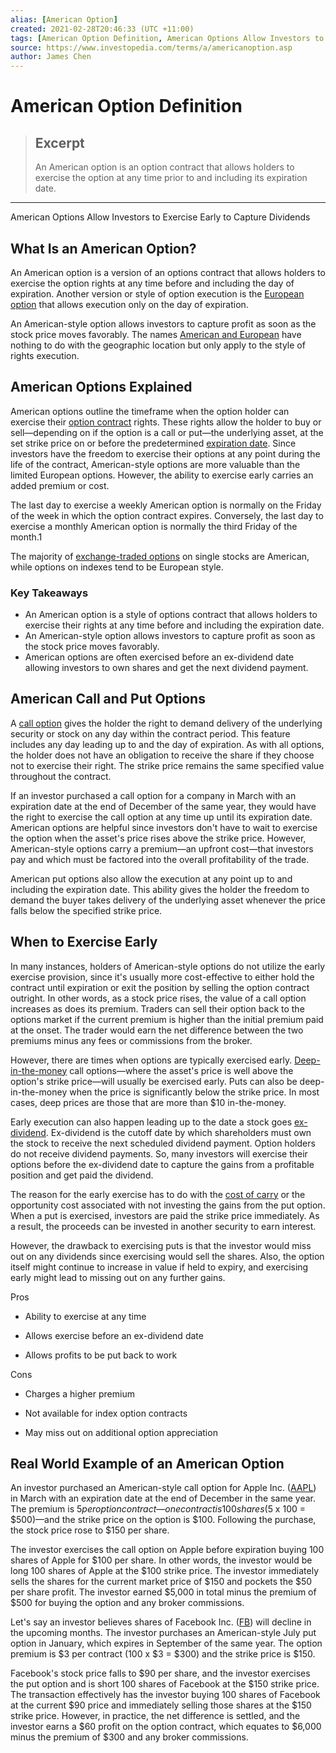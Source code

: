 ```yaml
---
alias: [American Option]
created: 2021-02-28T20:46:33 (UTC +11:00)
tags: [American Option Definition, American Options Allow Investors to Exercise Early to Capture Dividends]
source: https://www.investopedia.com/terms/a/americanoption.asp
author: James Chen
---
```


# American Option Definition

> ## Excerpt
> An American option is an option contract that allows holders to exercise the option at any time prior to and including its expiration date.

---

American Options Allow Investors to Exercise Early to Capture Dividends
## What Is an American Option?

An American option is a version of an options contract that allows holders to exercise the option rights at any time before and including the day of expiration. Another version or style of option execution is the [European option](https://www.investopedia.com/terms/e/europeanoption.asp) that allows execution only on the day of expiration.

An American-style option allows investors to capture profit as soon as the stock price moves favorably. The names [American and European](https://www.investopedia.com/articles/optioninvestor/08/american-european-options.asp) have nothing to do with the geographic location but only apply to the style of rights execution.

## American Options Explained

American options outline the timeframe when the option holder can exercise their [option contract](https://www.investopedia.com/terms/o/optionscontract.asp) rights. These rights allow the holder to buy or sell—depending on if the option is a call or put—the underlying asset, at the set strike price on or before the predetermined [expiration date](https://www.investopedia.com/terms/e/expiration-date.asp). Since investors have the freedom to exercise their options at any point during the life of the contract, American-style options are more valuable than the limited European options. However, the ability to exercise early carries an added premium or cost.

The last day to exercise a weekly American option is normally on the Friday of the week in which the option contract expires. Conversely, the last day to exercise a monthly American option is normally the third Friday of the month.1

The majority of [exchange-traded options](https://www.investopedia.com/terms/e/exchangetradedoption.asp) on single stocks are American, while options on indexes tend to be European style.

### Key Takeaways

-   An American option is a style of options contract that allows holders to exercise their rights at any time before and including the expiration date.
-   An American-style option allows investors to capture profit as soon as the stock price moves favorably.
-   American options are often exercised before an ex-dividend date allowing investors to own shares and get the next dividend payment.

## American Call and Put Options

A [call option](https://www.investopedia.com/terms/c/calloption.asp) gives the holder the right to demand delivery of the underlying security or stock on any day within the contract period. This feature includes any day leading up to and the day of expiration. As with all options, the holder does not have an obligation to receive the share if they choose not to exercise their right. The strike price remains the same specified value throughout the contract.

If an investor purchased a call option for a company in March with an expiration date at the end of December of the same year, they would have the right to exercise the call option at any time up until its expiration date. American options are helpful since investors don't have to wait to exercise the option when the asset's price rises above the strike price. However, American-style options carry a premium—an upfront cost—that investors pay and which must be factored into the overall profitability of the trade.

American put options also allow the execution at any point up to and including the expiration date. This ability gives the holder the freedom to demand the buyer takes delivery of the underlying asset whenever the price falls below the specified strike price.

## When to Exercise Early

In many instances, holders of American-style options do not utilize the early exercise provision, since it's usually more cost-effective to either hold the contract until expiration or exit the position by selling the option contract outright. In other words, as a stock price rises, the value of a call option increases as does its premium. Traders can sell their option back to the options market if the current premium is higher than the initial premium paid at the onset. The trader would earn the net difference between the two premiums minus any fees or commissions from the broker.

However, there are times when options are typically exercised early. [Deep-in-the-money](https://www.investopedia.com/terms/d/deepinthemoney.asp) call options—where the asset's price is well above the option's strike price—will usually be exercised early. Puts can also be deep-in-the-money when the price is significantly below the strike price. In most cases, deep prices are those that are more than $10 in-the-money.

Early execution can also happen leading up to the date a stock goes [ex-dividend](https://www.investopedia.com/terms/e/ex-dividend.asp). Ex-dividend is the cutoff date by which shareholders must own the stock to receive the next scheduled dividend payment. Option holders do not receive dividend payments. So, many investors will exercise their options before the ex-dividend date to capture the gains from a profitable position and get paid the dividend.

The reason for the early exercise has to do with the [cost of carry](https://www.investopedia.com/terms/c/costofcarry.asp) or the opportunity cost associated with not investing the gains from the put option. When a put is exercised, investors are paid the strike price immediately. As a result, the proceeds can be invested in another security to earn interest.

However, the drawback to exercising puts is that the investor would miss out on any dividends since exercising would sell the shares. Also, the option itself might continue to increase in value if held to expiry, and exercising early might lead to missing out on any further gains.

Pros

-   Ability to exercise at any time
    
-   Allows exercise before an ex-dividend date
    
-   Allows profits to be put back to work
    

Cons

-   Charges a higher premium
    
-   Not available for index option contracts
    
-   May miss out on additional option appreciation
    

## Real World Example of an American Option

An investor purchased an American-style call option for Apple Inc. ([AAPL](https://www.investopedia.com/markets/quote?tvwidgetsymbol=aapl)) in March with an expiration date at the end of December in the same year. The premium is $5 per option contract—one contract is 100 shares ($5 x 100 = $500)—and the strike price on the option is $100. Following the purchase, the stock price rose to $150 per share.

The investor exercises the call option on Apple before expiration buying 100 shares of Apple for $100 per share. In other words, the investor would be long 100 shares of Apple at the $100 strike price. The investor immediately sells the shares for the current market price of $150 and pockets the $50 per share profit. The investor earned $5,000 in total minus the premium of $500 for buying the option and any broker commissions.

Let's say an investor believes shares of Facebook Inc. ([FB](https://www.investopedia.com/markets/quote?tvwidgetsymbol=fb)) will decline in the upcoming months. The investor purchases an American-style July put option in January, which expires in September of the same year. The option premium is $3 per contract (100 x $3 = $300) and the strike price is $150.

Facebook's stock price falls to $90 per share, and the investor exercises the put option and is short 100 shares of Facebook at the $150 strike price. The transaction effectively has the investor buying 100 shares of Facebook at the current $90 price and immediately selling those shares at the $150 strike price. However, in practice, the net difference is settled, and the investor earns a $60 profit on the option contract, which equates to $6,000 minus the premium of $300 and any broker commissions.
